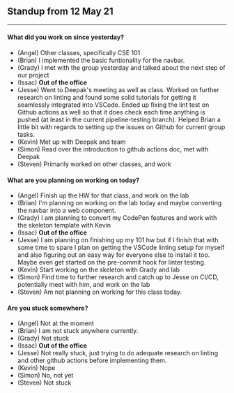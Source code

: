 ## Standup from 12 May 21

--- 

#### What did you work on since yesterday?
- (Angel) Other classes, specifically CSE 101
- (Brian) I implemented the basic funtionality for the navbar.
- (Grady) I met with the group yesterday and talked about the next step of our project
- (Issac) **Out of the office**
- (Jesse) Went to Deepak's meeting as well as class. Worked on further research on linting and found some solid tutorials for getting it seamlessly integrated into VSCode. Ended up fixing the lint test on Github actions as well so that it does check each time anything is pushed (at least in the current pipeline-testing branch). Helped Brian a little bit with regards to setting up the issues on Github for current group tasks.
- (Kevin) Met up with Deepak and team
- (Simon) Read over the introduction to github actions doc, met with Deepak
- (Steven) Primarily worked on other classes, and work

#### What are you planning on working on today?
- (Angel) Finish up the HW for that class, and work on the lab
- (Brian) I'm planning on working on the lab today and maybe converting the navbar into a web component.
- (Grady) I am planning to convert my CodePen features and work with the skeleton template with Kevin
- (Issac) **Out of the office**
- (Jesse) I am planning on finishing up my 101 hw but if I finish that with some time to spare I plan on getting the VSCode linting setup for myself and also figuring out an easy way for everyone else to install it too. Maybe even get started on the pre-commit hook for linter testing.
- (Kevin) Start working on the skeleton with Grady and lab
- (Simon) Find time to further research and catch up to Jesse on CI/CD, potentially meet with him, and work on the lab
- (Steven) Am not planning on working for this class today.

#### Are you stuck somewhere?
- (Angel) Not at the moment
- (Brian) I am not stuck anywhere currently.
- (Grady) Not stuck
- (Issac) **Out of the office**
- (Jesse) Not really stuck, just trying to do adequate research on linting and other github actions before implementing them.
- (Kevin) Nope
- (Simon) No, not yet
- (Steven) Not stuck
